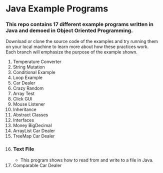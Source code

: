 # Java Example Programs

### This repo contains 17 different example programs written in Java and demoed in Object Oriented Programming.

Download or clone the source code of the examples and try running them on your local machine to learn more about how these practices work. <br/>
Each branch will emphasize the purpose of the example shown.

1. Temperature Converter
2. String Mutation
4. Conditional Example
5. Loop Example
7. Car Dealer
9. Crazy Random
11. Array Test
13. Click GUI
15. Mouse Listener
17. Inheritance
19. Abstract Classes
21. Interfaces
23. Money BigDecimal
25. ArrayList Car Dealer
27. TreeMap Car Dealer
29. ### Text File
    - This program shows how to read from and write to a file in Java.
31. Comparable Car Dealer
